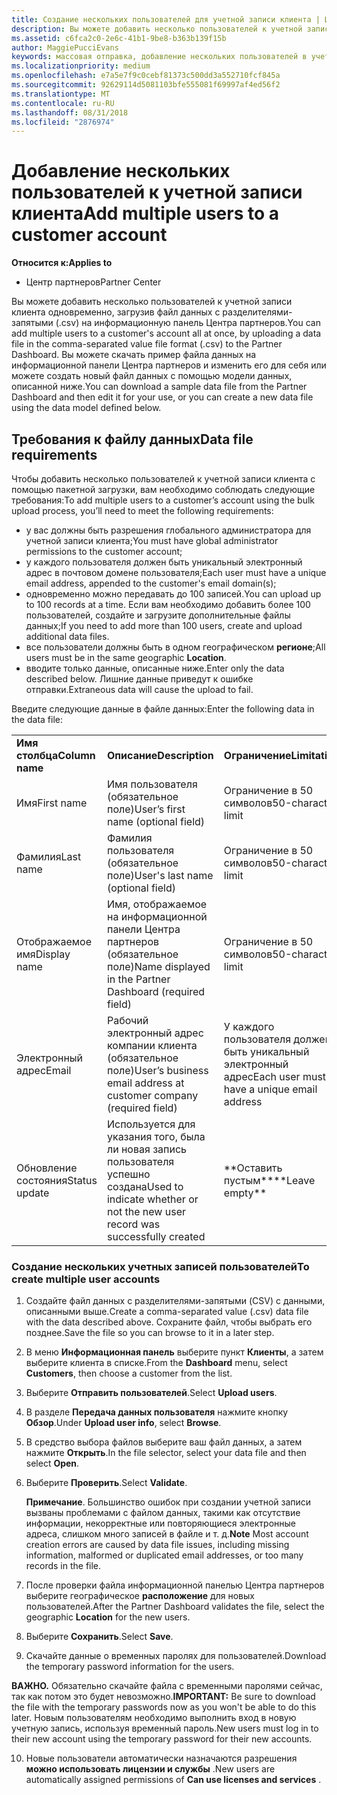 ```yaml
---
title: Создание нескольких пользователей для учетной записи клиента | Центр партнеров
description: Вы можете добавить несколько пользователей к учетной записи клиента одновременно, загрузив файл данных в формате CSV в Центр партнеров.
ms.assetid: c6fca2c0-2e6c-41b1-9be8-b363b139f15b
author: MaggiePucciEvans
keywords: массовая отправка, добавление нескольких пользователей в учетную запись клиента, добавление пользователей клиента, массовая отправка пользователей клиента, учетная запись клиента, пользователи клиента, пользователи
ms.localizationpriority: medium
ms.openlocfilehash: e7a5e7f9c0cebf81373c500dd3a552710fcf845a
ms.sourcegitcommit: 92629114d5081103bfe555081f69997af4ed56f2
ms.translationtype: MT
ms.contentlocale: ru-RU
ms.lasthandoff: 08/31/2018
ms.locfileid: "2876974"
---
```

# <a name="add-multiple-users-to-a-customer-account"></a><span data-ttu-id="45760-104">Добавление нескольких пользователей к учетной записи клиента</span><span class="sxs-lookup"><span data-stu-id="45760-104">Add multiple users to a customer account</span></span>

**<span data-ttu-id="45760-105">Относится к:</span><span class="sxs-lookup"><span data-stu-id="45760-105">Applies to</span></span>**

-  <span data-ttu-id="45760-106">Центр партнеров</span><span class="sxs-lookup"><span data-stu-id="45760-106">Partner Center</span></span>

<span data-ttu-id="45760-107">Вы можете добавить несколько пользователей к учетной записи клиента одновременно, загрузив файл данных с разделителями-запятыми (.csv) на информационную панель Центра партнеров.</span><span class="sxs-lookup"><span data-stu-id="45760-107">You can add multiple users to a customer's account all at once, by uploading a data file in the comma-separated value file format (.csv) to the Partner Dashboard.</span></span> <span data-ttu-id="45760-108">Вы можете скачать пример файла данных на информационной панели Центра партнеров и изменить его для себя или можете создать новый файл данных с помощью модели данных, описанной ниже.</span><span class="sxs-lookup"><span data-stu-id="45760-108">You can download a sample data file from the Partner Dashboard and then edit it for your use, or you can create a new data file using the data model defined below.</span></span>

## <a href="" id="creatingtheimportcsvfile"></a><span data-ttu-id="45760-109">Требования к файлу данных</span><span class="sxs-lookup"><span data-stu-id="45760-109">Data file requirements</span></span>


<span data-ttu-id="45760-110">Чтобы добавить несколько пользователей к учетной записи клиента с помощью пакетной загрузки, вам необходимо соблюдать следующие требования:</span><span class="sxs-lookup"><span data-stu-id="45760-110">To add multiple users to a customer’s account using the bulk upload process, you’ll need to meet the following requirements:</span></span>

-   <span data-ttu-id="45760-111">у вас должны быть разрешения глобального администратора для учетной записи клиента;</span><span class="sxs-lookup"><span data-stu-id="45760-111">You must have global administrator permissions to the customer account;</span></span>
-   <span data-ttu-id="45760-112">у каждого пользователя должен быть уникальный электронный адрес в почтовом домене пользователя;</span><span class="sxs-lookup"><span data-stu-id="45760-112">Each user must have a unique email address, appended to the customer's email domain(s);</span></span>
-   <span data-ttu-id="45760-113">одновременно можно передавать до 100 записей.</span><span class="sxs-lookup"><span data-stu-id="45760-113">You can upload up to 100 records at a time.</span></span> <span data-ttu-id="45760-114">Если вам необходимо добавить более 100 пользователей, создайте и загрузите дополнительные файлы данных;</span><span class="sxs-lookup"><span data-stu-id="45760-114">If you need to add more than 100 users, create and upload additional data files.</span></span>
-   <span data-ttu-id="45760-115">все пользователи должны быть в одном географическом **регионе**;</span><span class="sxs-lookup"><span data-stu-id="45760-115">All users must be in the same geographic **Location**.</span></span>
-   <span data-ttu-id="45760-116">вводите только данные, описанные ниже.</span><span class="sxs-lookup"><span data-stu-id="45760-116">Enter only the data described below.</span></span> <span data-ttu-id="45760-117">Лишние данные приведут к ошибке отправки.</span><span class="sxs-lookup"><span data-stu-id="45760-117">Extraneous data will cause the upload to fail.</span></span>

<span data-ttu-id="45760-118">Введите следующие данные в файле данных:</span><span class="sxs-lookup"><span data-stu-id="45760-118">Enter the following data in the data file:</span></span>

|                 |                                                                              |                                            |
|-----------------|------------------------------------------------------------------------------|--------------------------------------------|
| **<span data-ttu-id="45760-119">Имя столбца</span><span class="sxs-lookup"><span data-stu-id="45760-119">Column name</span></span>** | **<span data-ttu-id="45760-120">Описание</span><span class="sxs-lookup"><span data-stu-id="45760-120">Description</span></span>**                                                              | **<span data-ttu-id="45760-121">Ограничение</span><span class="sxs-lookup"><span data-stu-id="45760-121">Limitation</span></span>**                             |
| <span data-ttu-id="45760-122">Имя</span><span class="sxs-lookup"><span data-stu-id="45760-122">First name</span></span>      | <span data-ttu-id="45760-123">Имя пользователя (обязательное поле)</span><span class="sxs-lookup"><span data-stu-id="45760-123">User’s first name (optional field)</span></span>                                           | <span data-ttu-id="45760-124">Ограничение в 50 символов</span><span class="sxs-lookup"><span data-stu-id="45760-124">50-character limit</span></span>                         |
| <span data-ttu-id="45760-125">Фамилия</span><span class="sxs-lookup"><span data-stu-id="45760-125">Last name</span></span>       | <span data-ttu-id="45760-126">Фамилия пользователя (обязательное поле)</span><span class="sxs-lookup"><span data-stu-id="45760-126">User's last name (optional field)</span></span>                                            | <span data-ttu-id="45760-127">Ограничение в 50 символов</span><span class="sxs-lookup"><span data-stu-id="45760-127">50-character limit</span></span>                         |
| <span data-ttu-id="45760-128">Отображаемое имя</span><span class="sxs-lookup"><span data-stu-id="45760-128">Display name</span></span>    | <span data-ttu-id="45760-129">Имя, отображаемое на информационной панели Центра партнеров (обязательное поле)</span><span class="sxs-lookup"><span data-stu-id="45760-129">Name displayed in the Partner Dashboard (required field)</span></span>                            | <span data-ttu-id="45760-130">Ограничение в 50 символов</span><span class="sxs-lookup"><span data-stu-id="45760-130">50-character limit</span></span>                         |
| <span data-ttu-id="45760-131">Электронный адрес</span><span class="sxs-lookup"><span data-stu-id="45760-131">Email</span></span>           | <span data-ttu-id="45760-132">Рабочий электронный адрес компании клиента (обязательное поле)</span><span class="sxs-lookup"><span data-stu-id="45760-132">User’s business email address at customer company (required field)</span></span>           | <span data-ttu-id="45760-133">У каждого пользователя должен быть уникальный электронный адрес</span><span class="sxs-lookup"><span data-stu-id="45760-133">Each user must have a unique email address</span></span> |
| <span data-ttu-id="45760-134">Обновление состояния</span><span class="sxs-lookup"><span data-stu-id="45760-134">Status update</span></span>   | <span data-ttu-id="45760-135">Используется для указания того, была ли новая запись пользователя успешно создана</span><span class="sxs-lookup"><span data-stu-id="45760-135">Used to indicate whether or not the new user record was successfully created</span></span> | <span data-ttu-id="45760-136">\*\*Оставить пустым\*\*</span><span class="sxs-lookup"><span data-stu-id="45760-136">\*\*Leave empty\*\*</span></span>                        |

 

### <a href="" id="createmultipleuseraccounts"></a><span data-ttu-id="45760-137">Создание нескольких учетных записей пользователей</span><span class="sxs-lookup"><span data-stu-id="45760-137">To create multiple user accounts</span></span>

<a href="" id="creatingtheaccounts"></a>
1.  <span data-ttu-id="45760-138">Создайте файл данных с разделителями-запятыми (CSV) с данными, описанными выше.</span><span class="sxs-lookup"><span data-stu-id="45760-138">Create a comma-separated value (.csv) data file with the data described above.</span></span> <span data-ttu-id="45760-139">Сохраните файл, чтобы выбрать его позднее.</span><span class="sxs-lookup"><span data-stu-id="45760-139">Save the file so you can browse to it in a later step.</span></span>
2.  <span data-ttu-id="45760-140">В меню **Информационная панель** выберите пункт **Клиенты**, а затем выберите клиента в списке.</span><span class="sxs-lookup"><span data-stu-id="45760-140">From the **Dashboard** menu, select **Customers**, then choose a customer from the list.</span></span>
3.  <span data-ttu-id="45760-141">Выберите **Отправить пользователей**.</span><span class="sxs-lookup"><span data-stu-id="45760-141">Select **Upload users**.</span></span>
4.  <span data-ttu-id="45760-142">В разделе **Передача данных пользователя** нажмите кнопку **Обзор**.</span><span class="sxs-lookup"><span data-stu-id="45760-142">Under **Upload user info**, select **Browse**.</span></span>
5.  <span data-ttu-id="45760-143">В средство выбора файлов выберите ваш файл данных, а затем нажмите **Открыть**.</span><span class="sxs-lookup"><span data-stu-id="45760-143">In the file selector, select your data file and then select **Open**.</span></span>
6.  <span data-ttu-id="45760-144">Выберите **Проверить**.</span><span class="sxs-lookup"><span data-stu-id="45760-144">Select **Validate**.</span></span>

    <span data-ttu-id="45760-145">**Примечание**. Большинство ошибок при создании учетной записи вызваны проблемами с файлом данных, такими как отсутствие информации, некорректные или повторяющиеся электронные адреса, слишком много записей в файле и т. д.</span><span class="sxs-lookup"><span data-stu-id="45760-145">**Note**  Most account creation errors are caused by data file issues, including missing information, malformed or duplicated email addresses, or too many records in the file.</span></span>

7.  <span data-ttu-id="45760-146">После проверки файла информационной панелью Центра партнеров выберите географическое **расположение** для новых пользователей.</span><span class="sxs-lookup"><span data-stu-id="45760-146">After the Partner Dashboard validates the file, select the geographic **Location** for the new users.</span></span>
8.  <span data-ttu-id="45760-147">Выберите **Сохранить**.</span><span class="sxs-lookup"><span data-stu-id="45760-147">Select **Save**.</span></span>
9.  <span data-ttu-id="45760-148">Скачайте данные о временных паролях для пользователей.</span><span class="sxs-lookup"><span data-stu-id="45760-148">Download the temporary password information for the users.</span></span>

<span data-ttu-id="45760-149">**ВАЖНО.** Обязательно скачайте файла с временными паролями сейчас, так как потом это будет невозможно.</span><span class="sxs-lookup"><span data-stu-id="45760-149">**IMPORTANT:** Be sure to download the file with the temporary passwords now as you won't be able to do this later.</span></span> <span data-ttu-id="45760-150">Новым пользователям необходимо выполнить вход в новую учетную запись, используя временный пароль.</span><span class="sxs-lookup"><span data-stu-id="45760-150">New users must log in to their new account using the temporary password for their new accounts.</span></span>

10. <span data-ttu-id="45760-151">Новые пользователи автоматически назначаются разрешения **можно использовать лицензии и службы** .</span><span class="sxs-lookup"><span data-stu-id="45760-151">New users are automatically assigned permissions of **Can use licenses and services** .</span></span> 

 

 



